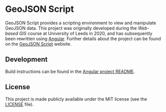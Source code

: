 # GeoJSON Script

GeoJSON Script provides a scripting environment to view and manipulate GeoJSON data.
This project was originally developed during the _Web-based GIS_ course at University
of Leeds in 2020, and has subsequently been rewritten using [Angular](https://angular.io/).
Further details about the project can be found on the
[GeoJSON Script](https://geojsonscript.com/about) website.

## Development

Build instructions can be found in the [Angular project README](./geojson-script/README.md).

## License

This project is made publicly available under the MIT license (see the [LICENSE](./LICENSE)
file).